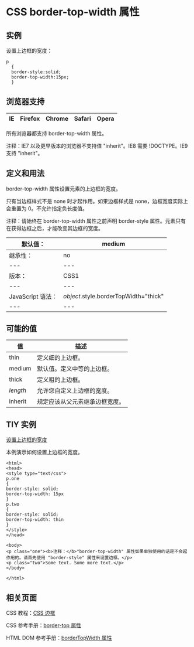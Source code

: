 # CSS border-top-width 属性



## 实例

设置上边框的宽度：

```
p
  {
  border-style:solid;
  border-top-width:15px;
  }

```

## 浏览器支持

| IE | Firefox | Chrome | Safari | Opera |
| --- | --- | --- | --- | --- |

所有浏览器都支持 border-top-width 属性。

注释：IE7 以及更早版本的浏览器不支持值 "inherit"。IE8 需要 !DOCTYPE。IE9 支持 "inherit"。

## 定义和用法

border-top-width 属性设置元素的上边框的宽度。

只有当边框样式不是 none 时才起作用。如果边框样式是 none，边框宽度实际上会重置为 0。不允许指定负长度值。

注释：请始终在 border-top-width 属性之前声明 border-style 属性。元素只有在获得边框之后，才能改变其边框的宽度。

| 默认值： | medium |
| --- | --- |
| 继承性： | no |
| --- | --- |
| 版本： | CSS1 |
| --- | --- |
| JavaScript 语法： | _object_.style.borderTopWidth="thick" |
| --- | --- |

## 可能的值

| 值 | 描述 |
| --- | --- |
| thin | 定义细的上边框。 |
| medium | 默认值。定义中等的上边框。 |
| thick | 定义粗的上边框。 |
| _length_ | 允许您自定义上边框的宽度。 |
| inherit | 规定应该从父元素继承边框宽度。 |

## TIY 实例

[设置上边框的宽度](/tiy/t.asp?f=csse_border-top-width)

本例演示如何设置上边框的宽度。

```
<html>
<head>
<style type="text/css">
p.one 
{
border-style: solid;
border-top-width: 15px
}
p.two 
{
border-style: solid;
border-top-width: thin
}
</style>
</head>

<body>
<p class="one"><b>注释：</b>"border-top-width" 属性如果单独使用的话是不会起作用的。请首先使用 "border-style" 属性来设置边框。</p>
<p class="two">Some text. Some more text.</p>
</body>

</html>

```

## 相关页面

CSS 教程：[CSS 边框](/css/css_border.asp "CSS 边框")

CSS 参考手册：[border-top 属性](/cssref/pr_border-top.asp "CSS border-top 属性")

HTML DOM 参考手册：[borderTopWidth 属性](/jsref/prop_style_bordertopwidth.asp "HTML DOM borderTopWidth 属性")



